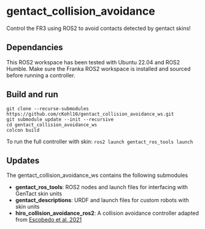 # gentact_collision_avoidance
Control the FR3 using ROS2 to avoid contacts detected by gentact skins!


## Dependancies
This ROS2 workspace has been tested with Ubuntu 22.04 and ROS2 Humble. Make sure the Franka ROS2 workspace is installed and sourced before running a controller.

## Build and run
```
git clone --recurse-submodules https://github.com/cKohl10/gentact_collision_avoidance_ws.git
git submodule update --init --recursive
cd gentact_collision_avoidance_ws
colcon build
```

To run the full controller with skin:
`ros2 launch gentact_ros_tools launch`

## Updates
The gentact_collision_avoidance_ws contains the following submodules
- **gentact_ros_tools**: ROS2 nodes and launch files for interfacing with GenTact skin units
- **gentact_descriptions**: URDF and launch files for custom robots with skin units
- **hiro_collision_avoidance_ros2**: A collision avoidance controller adapted from [Escobedo et al. 2021](https://ieeexplore.ieee.org/abstract/document/9636130)